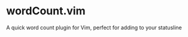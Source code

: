 wordCount.vim
=============

A quick word count plugin for Vim, perfect for adding to your statusline
